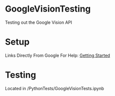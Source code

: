 # GoogleVisionTesting
Testing out the Google Vision API


# Setup

Links Directly From Google For Help: [Getting Started](https://cloud.google.com/vision/docs/detect-labels-image-client-libraries)


# Testing

Located in /PythonTests/GoogleVisionTests.ipynb

